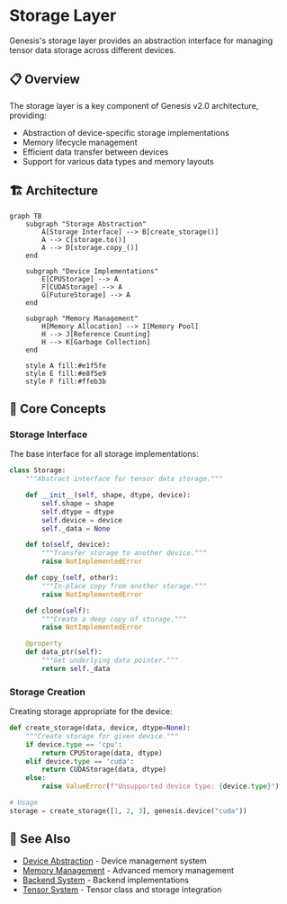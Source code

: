 # Storage Layer

Genesis's storage layer provides an abstraction interface for managing tensor data storage across different devices.

## 📋 Overview

The storage layer is a key component of Genesis v2.0 architecture, providing:
- Abstraction of device-specific storage implementations
- Memory lifecycle management
- Efficient data transfer between devices
- Support for various data types and memory layouts

## 🏗️ Architecture

```mermaid
graph TB
    subgraph "Storage Abstraction"
        A[Storage Interface] --> B[create_storage()]
        A --> C[storage.to()]
        A --> D[storage.copy_()]
    end

    subgraph "Device Implementations"
        E[CPUStorage] --> A
        F[CUDAStorage] --> A
        G[FutureStorage] --> A
    end

    subgraph "Memory Management"
        H[Memory Allocation] --> I[Memory Pool]
        H --> J[Reference Counting]
        H --> K[Garbage Collection]
    end

    style A fill:#e1f5fe
    style E fill:#e8f5e9
    style F fill:#ffeb3b
```

## 🎯 Core Concepts

### Storage Interface
The base interface for all storage implementations:

```python
class Storage:
    """Abstract interface for tensor data storage."""

    def __init__(self, shape, dtype, device):
        self.shape = shape
        self.dtype = dtype
        self.device = device
        self._data = None

    def to(self, device):
        """Transfer storage to another device."""
        raise NotImplementedError

    def copy_(self, other):
        """In-place copy from another storage."""
        raise NotImplementedError

    def clone(self):
        """Create a deep copy of storage."""
        raise NotImplementedError

    @property
    def data_ptr(self):
        """Get underlying data pointer."""
        return self._data
```

### Storage Creation
Creating storage appropriate for the device:

```python
def create_storage(data, device, dtype=None):
    """Create storage for given device."""
    if device.type == 'cpu':
        return CPUStorage(data, dtype)
    elif device.type == 'cuda':
        return CUDAStorage(data, dtype)
    else:
        raise ValueError(f"Unsupported device type: {device.type}")

# Usage
storage = create_storage([1, 2, 3], genesis.device("cuda"))
```

## 🔗 See Also

- [Device Abstraction](device.md) - Device management system
- [Memory Management](../backends/memory.md) - Advanced memory management
- [Backend System](../backends/index.md) - Backend implementations
- [Tensor System](tensor.md) - Tensor class and storage integration